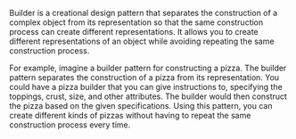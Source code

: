 

Builder is a creational design pattern that separates the construction of a complex object from its representation so that the same construction process can create different representations. It allows you to create different representations of an object while avoiding repeating the same construction process.

For example, imagine a builder pattern for constructing a pizza. The builder pattern separates the construction of a pizza from its representation. You could have a pizza builder that you can give instructions to, specifying the toppings, crust, size, and other attributes. The builder would then construct the pizza based on the given specifications. Using this pattern, you can create different kinds of pizzas without having to repeat the same construction process every time.